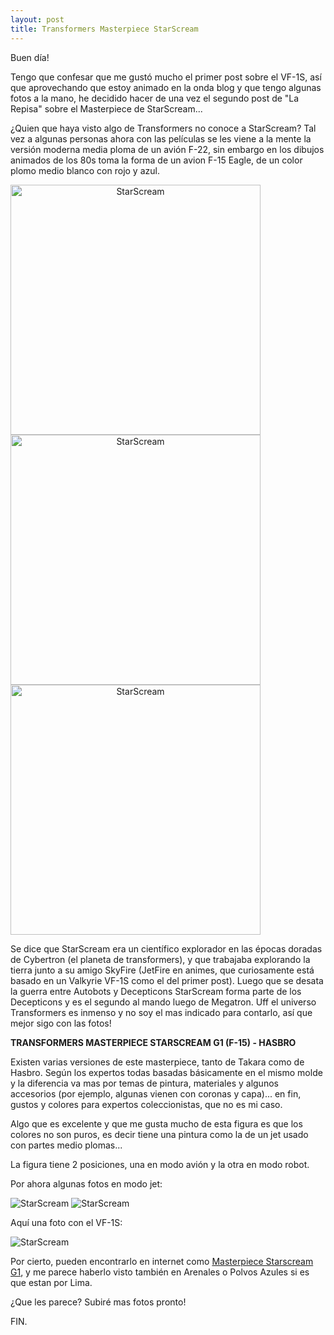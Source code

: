 ```yaml
---
layout: post
title: Transformers Masterpiece StarScream
---
```


Buen día!

Tengo que confesar que me gustó mucho el primer post sobre el VF-1S, así que aprovechando que estoy animado en la onda blog y que tengo algunas fotos a la mano, he decidido hacer de una vez el segundo post de "La Repisa" sobre el Masterpiece de StarScream...

¿Quien que haya visto algo de Transformers no conoce a StarScream? Tal vez a algunas personas ahora con las películas se les viene a la mente la versión moderna media ploma de un avión F-22, sin embargo en los dibujos animados de los 80s toma la forma de un avion F-15 Eagle, de un color plomo medio blanco con rojo y azul.

<img style="text-align:center" alt="StarScream" src="https://lh4.googleusercontent.com/-L9NL1GjgVtI/U6eGn_t66SI/AAAAAAAAAGY/OtEfNuf0498/w220-h172-no/StarScream.jpg" width="400px"/>
<img style="text-align:center" alt="StarScream" src="https://lh6.googleusercontent.com/-qGiTW07W5MI/U6eGrAMMIOI/AAAAAAAAAGk/Q7Whk9nQJi8/w979-h497-no/StarScreamG1.png" width="400px"/>
<img style="text-align:center" alt="StarScream" src="https://lh6.googleusercontent.com/-c18Qil6iPi0/U6eGtQihnPI/AAAAAAAAAG4/FsBqGYcnkXY/w756-h519-no/StarScreamG1_jet.png" width="400px"/>


Se dice que StarScream era un científico explorador en las épocas doradas de Cybertron (el planeta de transformers), y que trabajaba explorando la tierra junto a su amigo SkyFire (JetFire en animes, que curiosamente está basado en un Valkyrie VF-1S como el del primer post).  Luego que se desata la guerra entre Autobots y Decepticons StarScream forma parte de los Decepticons y es el segundo al mando luego de Megatron. Uff el universo Transformers es inmenso y no soy el mas indicado para contarlo, así que mejor sigo con las fotos!


<b>TRANSFORMERS MASTERPIECE STARSCREAM G1 (F-15) - HASBRO</b>

Existen varias versiones de este masterpiece, tanto de Takara como de Hasbro. Según los expertos todas basadas básicamente en el mismo molde y la diferencia va mas por temas de pintura, materiales y algunos accesorios (por ejemplo, algunas vienen con coronas y capa)... en fin, gustos y colores para expertos coleccionistas, que no es mi caso.

Algo que es excelente y que me gusta mucho de esta figura es que los colores no son puros, es decir tiene una pintura como la de un jet usado con partes medio plomas...

La figura tiene 2 posiciones, una en modo avión y la otra en modo robot. 

Por ahora algunas fotos en modo jet:

<img style="text-align:center" alt="StarScream" src="https://lh4.googleusercontent.com/-GUdF0Znv4Lw/U6eGt7YkVsI/AAAAAAAAAG8/tJ77imv_1vw/w755-h566-no/StarScreamMP1.JPG" />
<img style="text-align:center" alt="StarScream" src="https://lh6.googleusercontent.com/-vxIUxeReS7w/U6eGhQ20bkI/AAAAAAAAAFk/l4OhNXreoX4/w755-h566-no/DSCN4901.JPG" />
<br style="clear: both;" />

Aquí una foto con el VF-1S:

<img style="text-align:center" alt="StarScream" src="https://lh4.googleusercontent.com/-PfZJ0oJjfK8/U6eGhj0ZOoI/AAAAAAAAAFs/2kQBKZXdv68/w755-h566-no/BOTH.JPG" />
<br style="clear: both;" />

Por cierto, pueden encontrarlo en internet como <a href="http://www.amazon.com/Transformers-Masterpiece-Starscream-G1-White/dp/B000XZMKYQ">Masterpiece Starscream G1</a>, y me parece haberlo visto también en Arenales o Polvos Azules si es que estan por Lima.

¿Que les parece? Subiré mas fotos pronto!

FIN.


